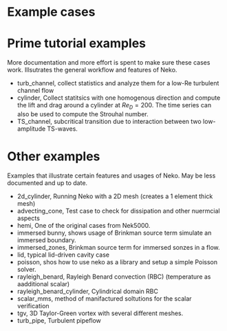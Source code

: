 # Example cases

# Prime tutorial examples
More documentation and more effort is spent to make sure these cases work. Illsutrates the general workflow and features of Neko.
- turb_channel, collect statistics and analyze them for a low-Re turbulent channel flow
- cylinder, Collect statitsics with one homogenous direction and compute the lift and drag around a cylinder at $Re_D=200$. The time series can also be used to compute the Strouhal number.
- TS_channel, subcritical transition due to interaction between two low-amplitude TS-waves.

# Other examples
Examples that illustrate certain features and usages of Neko. May be less documented and up to date.
- 2d_cylinder, Running Neko with a 2D mesh (creates a 1 element thick mesh)
- advecting_cone, Test case to check for dissipation and other nuermcial aspects
- hemi, One of the original cases from Nek5000.
- immersed bunny, shows usage of Brinkman source term simulate an immersed boundary.
- immersed_zones, Brinkman source term for immersed sonzes in a flow.
- lid, typical lid-driven cavity case
- poisson, shos how to use neko as a library and setup a simple Poisson solver.
- rayleigh_benard, Rayleigh Benard convection (RBC) (temperature as aadditional scalar)
- rayleigh_benard_cylinder, Cylindrical domain RBC
- scalar_mms, method of manifactured soltutions for the scalar verification
- tgv, 3D Taylor-Green vortex with several different meshes.
- turb_pipe, Turbulent pipeflow

